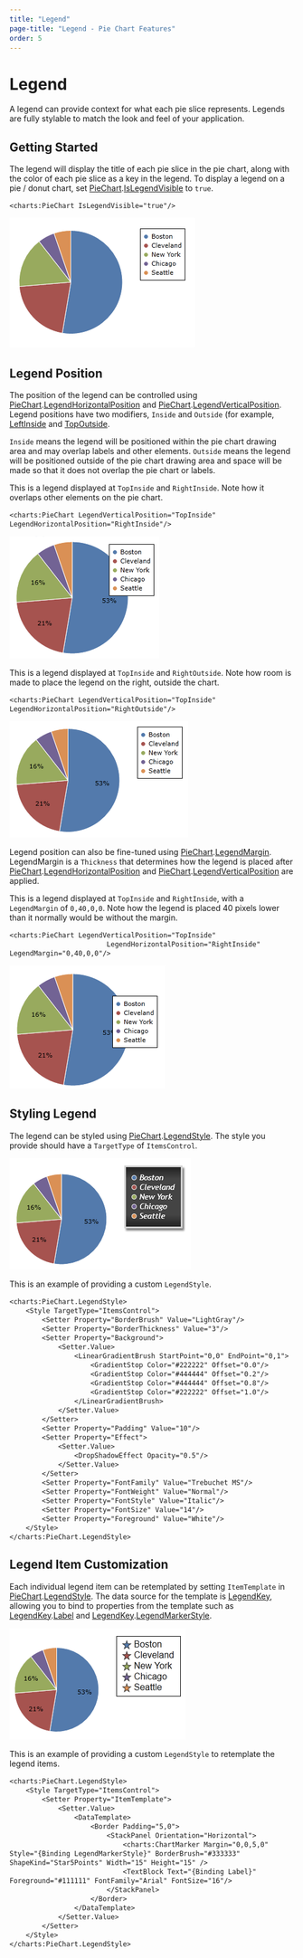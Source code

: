 ```yaml
---
title: "Legend"
page-title: "Legend - Pie Chart Features"
order: 5
---
```

# Legend

A legend can provide context for what each pie slice represents.  Legends are fully stylable to match the look and feel of your application.

## Getting Started

The legend will display the title of each pie slice in the pie chart, along with the color of each pie slice as a key in the legend.  To display a legend on a pie / donut chart, set [PieChart](xref:ActiproSoftware.Windows.Controls.Charts.PieChart).[IsLegendVisible](xref:ActiproSoftware.Windows.Controls.Charts.PieChart.IsLegendVisible) to `true`.

```xaml
<charts:PieChart IsLegendVisible="true"/>
```

![Screenshot](../images/pie-legend1.png)

## Legend Position

The position of the legend can be controlled using [PieChart](xref:ActiproSoftware.Windows.Controls.Charts.PieChart).[LegendHorizontalPosition](xref:ActiproSoftware.Windows.Controls.Charts.PieChart.LegendHorizontalPosition) and [PieChart](xref:ActiproSoftware.Windows.Controls.Charts.PieChart).[LegendVerticalPosition](xref:ActiproSoftware.Windows.Controls.Charts.PieChart.LegendVerticalPosition).  Legend positions have two modifiers, `Inside` and `Outside` (for example, [LeftInside](xref:ActiproSoftware.Windows.Controls.Charts.LegendHorizontalPosition.LeftInside) and [TopOutside](xref:ActiproSoftware.Windows.Controls.Charts.LegendVerticalPosition.TopOutside).

`Inside` means the legend will be positioned within the pie chart drawing area and may overlap labels and other elements. `Outside` means the legend will be positioned outside of the pie chart drawing area and space will be made so that it does not overlap the pie chart or labels.

This is a legend displayed at `TopInside` and `RightInside`.  Note how it overlaps other elements on the pie chart.

```xaml
<charts:PieChart LegendVerticalPosition="TopInside" LegendHorizontalPosition="RightInside"/>
```

![Screenshot](../images/pie-legend2.png)

This is a legend displayed at `TopInside` and `RightOutside`.  Note how room is made to place the legend on the right, outside the chart.

```xaml
<charts:PieChart LegendVerticalPosition="TopInside" LegendHorizontalPosition="RightOutside"/>
```

![Screenshot](../images/pie-legend3.png)

Legend position can also be fine-tuned using [PieChart](xref:ActiproSoftware.Windows.Controls.Charts.PieChart).[LegendMargin](xref:ActiproSoftware.Windows.Controls.Charts.PieChart.LegendMargin).  LegendMargin is a `Thickness` that determines how the legend is placed after [PieChart](xref:ActiproSoftware.Windows.Controls.Charts.PieChart).[LegendHorizontalPosition](xref:ActiproSoftware.Windows.Controls.Charts.PieChart.LegendHorizontalPosition) and [PieChart](xref:ActiproSoftware.Windows.Controls.Charts.PieChart).[LegendVerticalPosition](xref:ActiproSoftware.Windows.Controls.Charts.PieChart.LegendVerticalPosition) are applied.

This is a legend displayed at `TopInside` and `RightInside`, with a `LegendMargin` of `0,40,0,0`.  Note how the legend is placed 40 pixels lower than it normally would be without the margin.

```xaml
<charts:PieChart LegendVerticalPosition="TopInside" 
						LegendHorizontalPosition="RightInside" LegendMargin="0,40,0,0"/>
```

![Screenshot](../images/pie-legend4.png)

## Styling Legend

The legend can be styled using [PieChart](xref:ActiproSoftware.Windows.Controls.Charts.PieChart).[LegendStyle](xref:ActiproSoftware.Windows.Controls.Charts.PieChart.LegendStyle).  The style you provide should have a `TargetType` of `ItemsControl`.

![Screenshot](../images/pie-legend5.png)

This is an example of providing a custom `LegendStyle`.

```xaml
<charts:PieChart.LegendStyle>
	<Style TargetType="ItemsControl">
		<Setter Property="BorderBrush" Value="LightGray"/>
		<Setter Property="BorderThickness" Value="3"/>
		<Setter Property="Background">
			<Setter.Value>
				<LinearGradientBrush StartPoint="0,0" EndPoint="0,1">
					<GradientStop Color="#222222" Offset="0.0"/>
					<GradientStop Color="#444444" Offset="0.2"/>
					<GradientStop Color="#444444" Offset="0.8"/>
					<GradientStop Color="#222222" Offset="1.0"/>
				</LinearGradientBrush>
			</Setter.Value>
		</Setter>
		<Setter Property="Padding" Value="10"/>
		<Setter Property="Effect">
			<Setter.Value>
				<DropShadowEffect Opacity="0.5"/>
			</Setter.Value>
		</Setter>
		<Setter Property="FontFamily" Value="Trebuchet MS"/>
		<Setter Property="FontWeight" Value="Normal"/>
		<Setter Property="FontStyle" Value="Italic"/>
		<Setter Property="FontSize" Value="14"/>
		<Setter Property="Foreground" Value="White"/>
	</Style>
</charts:PieChart.LegendStyle>
```

## Legend Item Customization

Each individual legend item can be retemplated by setting `ItemTemplate` in [PieChart](xref:ActiproSoftware.Windows.Controls.Charts.PieChart).[LegendStyle](xref:ActiproSoftware.Windows.Controls.Charts.PieChart.LegendStyle).  The data source for the template is [LegendKey](xref:ActiproSoftware.Windows.Controls.Charts.LegendKey), allowing you to bind to properties from the template such as [LegendKey](xref:ActiproSoftware.Windows.Controls.Charts.LegendKey).[Label](xref:ActiproSoftware.Windows.Controls.Charts.LegendKey.Label) and [LegendKey](xref:ActiproSoftware.Windows.Controls.Charts.LegendKey).[LegendMarkerStyle](xref:ActiproSoftware.Windows.Controls.Charts.LegendKey.LegendMarkerStyle).

![Screenshot](../images/pie-legend6.png)

This is an example of providing a custom `LegendStyle` to retemplate the legend items.

```xaml
<charts:PieChart.LegendStyle>
	<Style TargetType="ItemsControl">
		<Setter Property="ItemTemplate">
			<Setter.Value>
				<DataTemplate>
					<Border Padding="5,0">
						<StackPanel Orientation="Horizontal">
							<charts:ChartMarker Margin="0,0,5,0" Style="{Binding LegendMarkerStyle}" BorderBrush="#333333" ShapeKind="Star5Points" Width="15" Height="15" />
							<TextBlock Text="{Binding Label}" Foreground="#111111" FontFamily="Arial" FontSize="16"/>
						</StackPanel>
					</Border>
				</DataTemplate>
			</Setter.Value>
		</Setter>
	</Style>
</charts:PieChart.LegendStyle>
```
